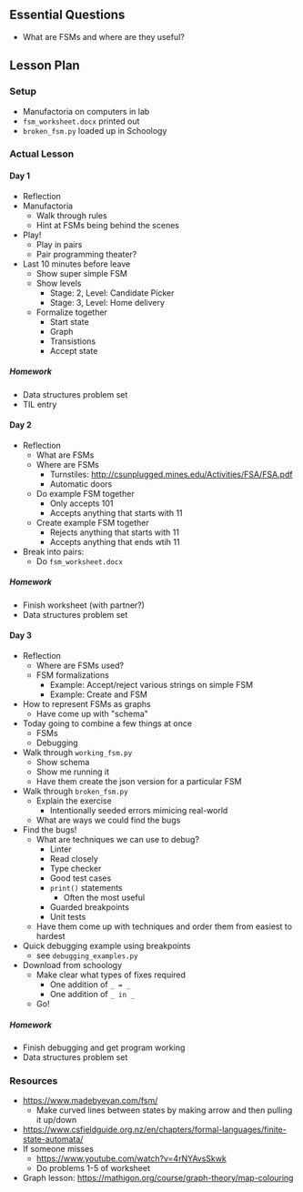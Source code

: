 ## Essential Questions

- What are FSMs and where are they useful?

## Lesson Plan

### Setup

- Manufactoria on computers in lab
- `fsm_worksheet.docx` printed out
- `broken_fsm.py` loaded up in Schoology

### Actual Lesson

#### Day 1

- Reflection
- Manufactoria
    - Walk through rules
    - Hint at FSMs being behind the scenes
- Play!
    - Play in pairs
    - Pair programming theater?
- Last 10 minutes before leave
    - Show super simple FSM
    - Show levels
        - Stage: 2, Level: Candidate Picker
        - Stage: 3, Level: Home delivery
    - Formalize together
        - Start state
        - Graph
        - Transistions
        - Accept state

##### Homework

- Data structures problem set
- TIL entry

#### Day 2

- Reflection
    - What are FSMs
    - Where are FSMs
        - Turnstiles: http://csunplugged.mines.edu/Activities/FSA/FSA.pdf
        - Automatic doors
    - Do example FSM together
        - Only accepts 101
        - Accepts anything that starts with 11
    - Create example FSM together
        - Rejects anything that starts with 11
        - Accepts anything that ends wtih 11
- Break into pairs:
    - Do `fsm_worksheet.docx`

##### Homework

- Finish worksheet (with partner?)
- Data structures problem set

#### Day 3

- Reflection
    - Where are FSMs used?
    - FSM formalizations
        - Example: Accept/reject various strings on simple FSM
        - Example: Create and FSM
- How to represent FSMs as graphs
    - Have come up with "schema"
- Today going to combine a few things at once
    - FSMs
    - Debugging
- Walk through `working_fsm.py`
    - Show schema
    - Show me running it
    - Have them create the json version for a particular FSM
- Walk through `broken_fsm.py`
    - Explain the exercise
        - Intentionally seeded errors mimicing real-world
    - What are ways we could find the bugs
- Find the bugs!
    - What are techniques we can use to debug?
        - Linter
        - Read closely
        - Type checker
        - Good test cases
        - `print()` statements
            - Often the most useful
        - Guarded breakpoints
        - Unit tests
    - Have them come up with techniques and order them from easiest to hardest
- Quick debugging example using breakpoints
    - see `debugging_examples.py`
- Download from schoology
    - Make clear what types of fixes required
        - One addition of `_ = _`
        - One addition of `_ in _`
    - Go!

##### Homework

- Finish debugging and get program working
- Data structures problem set

### Resources

- https://www.madebyevan.com/fsm/
    - Make curved lines between states by making arrow and then pulling it up/down
- https://www.csfieldguide.org.nz/en/chapters/formal-languages/finite-state-automata/
- If someone misses
    - https://www.youtube.com/watch?v=4rNYAvsSkwk
    - Do problems 1-5 of worksheet
- Graph lesson: https://mathigon.org/course/graph-theory/map-colouring
